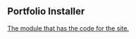 ## Portfolio Installer ##

[The module that has the code for the site.](//github.com/mak001/portfolio)